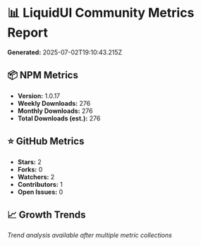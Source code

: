 # 📊 LiquidUI Community Metrics Report

**Generated:** 2025-07-02T19:10:43.215Z

## 📦 NPM Metrics
- **Version:** 1.0.17
- **Weekly Downloads:** 276
- **Monthly Downloads:** 276
- **Total Downloads (est.):** 276

## ⭐ GitHub Metrics
- **Stars:** 2
- **Forks:** 0
- **Watchers:** 2
- **Contributors:** 1
- **Open Issues:** 0

## 📈 Growth Trends

_Trend analysis available after multiple metric collections_
